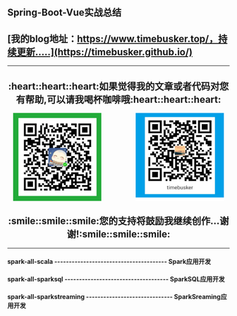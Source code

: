 ## Spring-Boot-Vue实战总结
## [我的blog地址：https://www.timebusker.top/，持续更新.....](https://timebusker.github.io/)

-----------------

<h2 align="center">:heart::heart::heart:如果觉得我的文章或者代码对您有帮助,可以请我喝杯咖啡哦:heart::heart::heart:</h2>
<div  align="center">    
  <img src="https://raw.githubusercontent.com/timebusker/timebusker.github.io/master/mine/wxpay.png?raw=true" width = "200" height = "200" alt="WXPAY" align=center />
  &nbsp;&nbsp;&nbsp;&nbsp;&nbsp;&nbsp;&nbsp;&nbsp;&nbsp;&nbsp;&nbsp;&nbsp;&nbsp;&nbsp;&nbsp;&nbsp;&nbsp;&nbsp;
  <img src="https://raw.githubusercontent.com/timebusker/timebusker.github.io/master/mine/alipay.png?raw=true" width = "200" height = "200" alt="ALIPAY" align=center />
</div>  
<h2 align="center">:smile::smile::smile:您的支持将鼓励我继续创作...谢谢!:smile::smile::smile:</h2>

-----------------

#### spark-all-scala --------------------------------------- Spark应用开发

#### spark-all-sparksql ------------------------------------ SparkSQL应用开发

#### spark-all-sparkstreaming ------------------------------ SparkSreaming应用开发